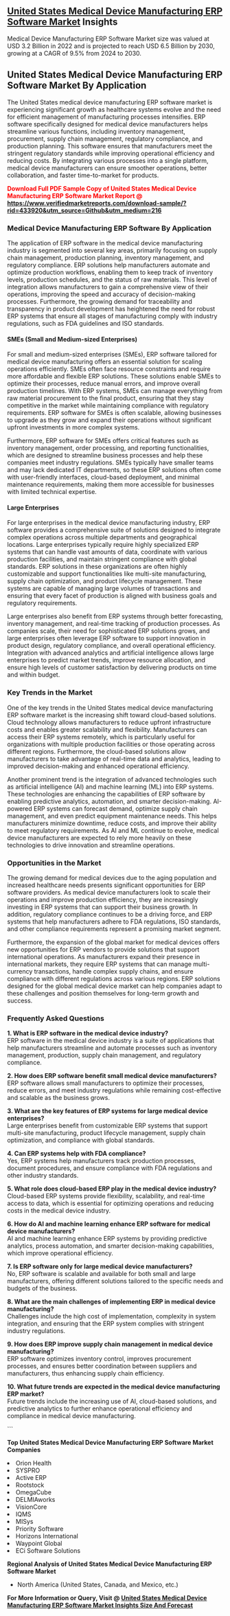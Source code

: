 <h2><a href="https://www.verifiedmarketreports.com/download-sample/?rid=433920&amp;utm_source=Github&amp;utm_medium=216" target="_blank">United States Medical Device Manufacturing ERP Software Market</a> Insights</h2><p>Medical Device Manufacturing ERP Software Market size was valued at USD 3.2 Billion in 2022 and is projected to reach USD 6.5 Billion by 2030, growing at a CAGR of 9.5% from 2024 to 2030.</p><p><h2>United States Medical Device Manufacturing ERP Software Market By Application</h2><p>The United States medical device manufacturing ERP software market is experiencing significant growth as healthcare systems evolve and the need for efficient management of manufacturing processes intensifies. ERP software specifically designed for medical device manufacturers helps streamline various functions, including inventory management, procurement, supply chain management, regulatory compliance, and production planning. This software ensures that manufacturers meet the stringent regulatory standards while improving operational efficiency and reducing costs. By integrating various processes into a single platform, medical device manufacturers can ensure smoother operations, better collaboration, and faster time-to-market for products.</p><p><b><p><span class=""><span style="color: #ff0000;"><strong>Download Full PDF Sample Copy of United States Medical Device Manufacturing ERP Software Market Report</strong> @ </span><a href="https://www.verifiedmarketreports.com/download-sample/?rid=433920&amp;utm_source=Github&amp;utm_medium=216" target="_blank">https://www.verifiedmarketreports.com/download-sample/?rid=433920&amp;utm_source=Github&amp;utm_medium=216</a></span></p></b></p><h3>Medical Device Manufacturing ERP Software By Application</h3><p>The application of ERP software in the medical device manufacturing industry is segmented into several key areas, primarily focusing on supply chain management, production planning, inventory management, and regulatory compliance. ERP solutions help manufacturers automate and optimize production workflows, enabling them to keep track of inventory levels, production schedules, and the status of raw materials. This level of integration allows manufacturers to gain a comprehensive view of their operations, improving the speed and accuracy of decision-making processes. Furthermore, the growing demand for traceability and transparency in product development has heightened the need for robust ERP systems that ensure all stages of manufacturing comply with industry regulations, such as FDA guidelines and ISO standards.</p><h4>SMEs (Small and Medium-sized Enterprises)</h4><p>For small and medium-sized enterprises (SMEs), ERP software tailored for medical device manufacturing offers an essential solution for scaling operations efficiently. SMEs often face resource constraints and require more affordable and flexible ERP solutions. These solutions enable SMEs to optimize their processes, reduce manual errors, and improve overall production timelines. With ERP systems, SMEs can manage everything from raw material procurement to the final product, ensuring that they stay competitive in the market while maintaining compliance with regulatory requirements. ERP software for SMEs is often scalable, allowing businesses to upgrade as they grow and expand their operations without significant upfront investments in more complex systems.</p><p>Furthermore, ERP software for SMEs offers critical features such as inventory management, order processing, and reporting functionalities, which are designed to streamline business processes and help these companies meet industry regulations. SMEs typically have smaller teams and may lack dedicated IT departments, so these ERP solutions often come with user-friendly interfaces, cloud-based deployment, and minimal maintenance requirements, making them more accessible for businesses with limited technical expertise.</p><h4>Large Enterprises</h4><p>For large enterprises in the medical device manufacturing industry, ERP software provides a comprehensive suite of solutions designed to integrate complex operations across multiple departments and geographical locations. Large enterprises typically require highly specialized ERP systems that can handle vast amounts of data, coordinate with various production facilities, and maintain stringent compliance with global standards. ERP solutions in these organizations are often highly customizable and support functionalities like multi-site manufacturing, supply chain optimization, and product lifecycle management. These systems are capable of managing large volumes of transactions and ensuring that every facet of production is aligned with business goals and regulatory requirements.</p><p>Large enterprises also benefit from ERP systems through better forecasting, inventory management, and real-time tracking of production processes. As companies scale, their need for sophisticated ERP solutions grows, and large enterprises often leverage ERP software to support innovation in product design, regulatory compliance, and overall operational efficiency. Integration with advanced analytics and artificial intelligence allows large enterprises to predict market trends, improve resource allocation, and ensure high levels of customer satisfaction by delivering products on time and within budget.</p><h3>Key Trends in the Market</h3><p>One of the key trends in the United States medical device manufacturing ERP software market is the increasing shift toward cloud-based solutions. Cloud technology allows manufacturers to reduce upfront infrastructure costs and enables greater scalability and flexibility. Manufacturers can access their ERP systems remotely, which is particularly useful for organizations with multiple production facilities or those operating across different regions. Furthermore, the cloud-based solutions allow manufacturers to take advantage of real-time data and analytics, leading to improved decision-making and enhanced operational efficiency.</p><p>Another prominent trend is the integration of advanced technologies such as artificial intelligence (AI) and machine learning (ML) into ERP systems. These technologies are enhancing the capabilities of ERP software by enabling predictive analytics, automation, and smarter decision-making. AI-powered ERP systems can forecast demand, optimize supply chain management, and even predict equipment maintenance needs. This helps manufacturers minimize downtime, reduce costs, and improve their ability to meet regulatory requirements. As AI and ML continue to evolve, medical device manufacturers are expected to rely more heavily on these technologies to drive innovation and streamline operations.</p><h3>Opportunities in the Market</h3><p>The growing demand for medical devices due to the aging population and increased healthcare needs presents significant opportunities for ERP software providers. As medical device manufacturers look to scale their operations and improve production efficiency, they are increasingly investing in ERP systems that can support their business growth. In addition, regulatory compliance continues to be a driving force, and ERP systems that help manufacturers adhere to FDA regulations, ISO standards, and other compliance requirements represent a promising market segment.</p><p>Furthermore, the expansion of the global market for medical devices offers new opportunities for ERP vendors to provide solutions that support international operations. As manufacturers expand their presence in international markets, they require ERP systems that can manage multi-currency transactions, handle complex supply chains, and ensure compliance with different regulations across various regions. ERP solutions designed for the global medical device market can help companies adapt to these challenges and position themselves for long-term growth and success.</p><h3>Frequently Asked Questions</h3><p><b>1. What is ERP software in the medical device industry?</b><br>ERP software in the medical device industry is a suite of applications that help manufacturers streamline and automate processes such as inventory management, production, supply chain management, and regulatory compliance.</p><p><b>2. How does ERP software benefit small medical device manufacturers?</b><br>ERP software allows small manufacturers to optimize their processes, reduce errors, and meet industry regulations while remaining cost-effective and scalable as the business grows.</p><p><b>3. What are the key features of ERP systems for large medical device enterprises?</b><br>Large enterprises benefit from customizable ERP systems that support multi-site manufacturing, product lifecycle management, supply chain optimization, and compliance with global standards.</p><p><b>4. Can ERP systems help with FDA compliance?</b><br>Yes, ERP systems help manufacturers track production processes, document procedures, and ensure compliance with FDA regulations and other industry standards.</p><p><b>5. What role does cloud-based ERP play in the medical device industry?</b><br>Cloud-based ERP systems provide flexibility, scalability, and real-time access to data, which is essential for optimizing operations and reducing costs in the medical device industry.</p><p><b>6. How do AI and machine learning enhance ERP software for medical device manufacturers?</b><br>AI and machine learning enhance ERP systems by providing predictive analytics, process automation, and smarter decision-making capabilities, which improve operational efficiency.</p><p><b>7. Is ERP software only for large medical device manufacturers?</b><br>No, ERP software is scalable and available for both small and large manufacturers, offering different solutions tailored to the specific needs and budgets of the business.</p><p><b>8. What are the main challenges of implementing ERP in medical device manufacturing?</b><br>Challenges include the high cost of implementation, complexity in system integration, and ensuring that the ERP system complies with stringent industry regulations.</p><p><b>9. How does ERP improve supply chain management in medical device manufacturing?</b><br>ERP software optimizes inventory control, improves procurement processes, and ensures better coordination between suppliers and manufacturers, thus enhancing supply chain efficiency.</p><p><b>10. What future trends are expected in the medical device manufacturing ERP market?</b><br>Future trends include the increasing use of AI, cloud-based solutions, and predictive analytics to further enhance operational efficiency and compliance in medical device manufacturing.</p>```</p><p><strong>Top United States Medical Device Manufacturing ERP Software Market Companies</strong></p><div data-test-id=""><p><li>Orion Health</li><li> SYSPRO</li><li> Active ERP</li><li> Rootstock</li><li> OmegaCube</li><li> DELMIAworks</li><li> VisionCore</li><li> IQMS</li><li> MISys</li><li> Priority Software</li><li> Horizons International</li><li> Waypoint Global</li><li> ECi Software Solutions</li></p><div><strong>Regional Analysis of&nbsp;United States Medical Device Manufacturing ERP Software Market</strong></div><ul><li dir="ltr"><p dir="ltr">North America&nbsp;(United States, Canada, and Mexico, etc.)</p></li></ul><p><strong>For More Information or Query, Visit @&nbsp;</strong><strong><a href="https://www.verifiedmarketreports.com/product/medical-device-manufacturing-erp-software-market/?utm_source=Github&amp;utm_medium=216" target="_blank">United States Medical Device Manufacturing ERP Software Market Insights Size And Forecast</a></strong></p></div>
